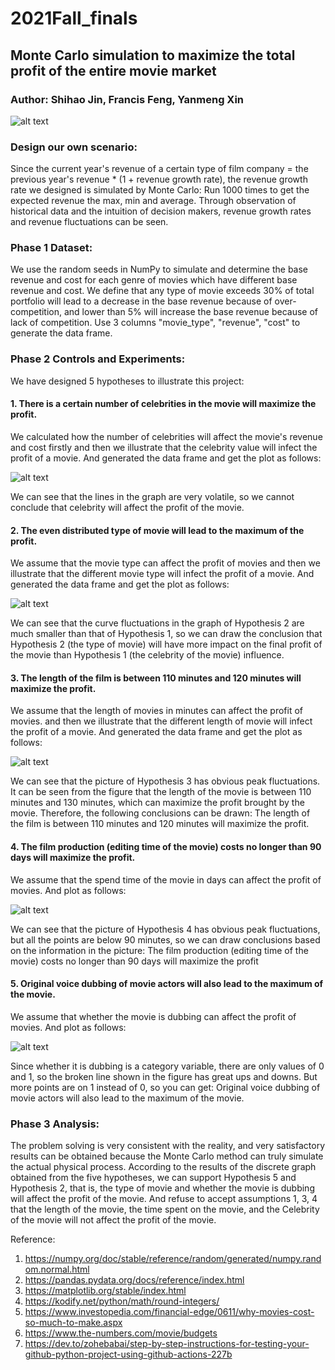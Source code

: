 # 2021Fall_finals


## Monte Carlo simulation to maximize the total profit of the entire movie market

### Author: Shihao Jin, Francis Feng, Yanmeng Xin
 ![alt text](https://github.com/blueratt/2021Fall_finals/blob/main/movie_poster.jpeg)

### Design our own scenario:
Since the current year's revenue of a certain type of film company = the previous year's revenue * (1 + revenue growth rate), the revenue growth rate we designed is simulated by Monte Carlo: Run 1000 times to get the expected revenue the max, min and average. Through observation of historical data and the intuition of decision makers, revenue growth rates and revenue fluctuations can be seen.

### Phase 1 Dataset:
We use the random seeds in NumPy to simulate and determine the base revenue and cost for each genre of movies which have different base revenue and cost.
We define that any type of movie exceeds 30% of total portfolio will lead to a decrease in the base revenue because of over-competition, and lower than 5% will increase the base revenue because of lack of competition. Use 3 columns "movie_type", "revenue", "cost" to generate the data frame.

### Phase 2 Controls and Experiments:
We have designed 5 hypotheses to illustrate this project:
   #### 1.	There is a certain number of celebrities in the movie will maximize the profit. 
   We calculated how the number of celebrities will affect the movie's revenue and cost firstly and then we illustrate that the celebrity value will infect the profit of a movie. And generated the data frame and get the plot as follows:
   
 ![alt text](https://github.com/blueratt/2021Fall_finals/blob/main/Hypo%20Graph/Hypothesis1.png)
 
   We can see that the lines in the graph are very volatile, so we cannot conclude that celebrity will affect the profit of the movie.

   #### 2.	The even distributed type of movie will lead to the maximum of the profit.
   We assume that the movie type can affect the profit of movies and then we illustrate that the different movie type will infect the profit of a movie. And generated the data frame and get the plot as follows: 
   
 ![alt text](https://github.com/blueratt/2021Fall_finals/blob/main/Hypo%20Graph/Hypothesis2.png)

   We can see that the curve fluctuations in the graph of Hypothesis 2 are much smaller than that of Hypothesis 1, so we can draw the conclusion that Hypothesis 2 (the type of movie) will have more impact on the final profit of the movie than Hypothesis 1 (the celebrity of the movie) influence.

   #### 3.	The length of the film is between 110 minutes and 120 minutes will maximize the profit.
   We assume that the length of movies in minutes can affect the profit of movies. and then we illustrate that the different length of movie will infect the profit of a movie. And generated the data frame and get the plot as follows:
   
 ![alt text](https://github.com/blueratt/2021Fall_finals/blob/main/Hypo%20Graph/Hypothesis3.png)
 
   We can see that the picture of Hypothesis 3 has obvious peak fluctuations. It can be seen from the figure that the length of the movie is between 110 minutes and 130 minutes, which can maximize the profit brought by the movie. Therefore, the following conclusions can be drawn: The length of the film is between 110 minutes and 120 minutes will maximize the profit.


   #### 4.	The film production (editing time of the movie) costs no longer than 90 days will maximize the profit.
   We assume that the spend time of the movie in days can affect the profit of movies. And plot as follows:

 ![alt text](https://github.com/blueratt/2021Fall_finals/blob/main/Hypo%20Graph/Hypothesis4.png)

   We can see that the picture of Hypothesis 4 has obvious peak fluctuations, but all the points are below 90 minutes, so we can draw conclusions based on the information in the picture: The film production (editing time of the movie) costs no longer than 90 days will maximize the profit
   

   #### 5.  Original voice dubbing of movie actors will also lead to the maximum of the movie.
   We assume that whether the movie is dubbing can affect the profit of movies. And plot as follows:

 ![alt text](https://github.com/blueratt/2021Fall_finals/blob/main/Hypo%20Graph/Hypothesis5.png)

   Since whether it is dubbing is a category variable, there are only values of 0 and 1, so the broken line shown in the figure has great ups and downs. But more points are on 1 instead of 0, so you can get: Original voice dubbing of movie actors will also lead to the maximum of the movie.
   


### Phase 3 Analysis:
 The problem solving is very consistent with the reality, and very satisfactory results can be obtained because the Monte Carlo method can truly simulate the actual physical process. According to the results of the discrete graph obtained from the five hypotheses, we can support Hypothesis 5 and Hypothesis 2, that is, the type of movie and whether the movie is dubbing will affect the profit of the movie. And refuse to accept assumptions 1, 3, 4 that the length of the movie, the time spent on the movie, and the Celebrity of the movie will not affect the profit of the movie.
 
 

Reference:
1. https://numpy.org/doc/stable/reference/random/generated/numpy.random.normal.html
2. https://pandas.pydata.org/docs/reference/index.html
3. https://matplotlib.org/stable/index.html
4. https://kodify.net/python/math/round-integers/
5. https://www.investopedia.com/financial-edge/0611/why-movies-cost-so-much-to-make.aspx
6. https://www.the-numbers.com/movie/budgets
7. https://dev.to/zohebabai/step-by-step-instructions-for-testing-your-github-python-project-using-github-actions-227b
